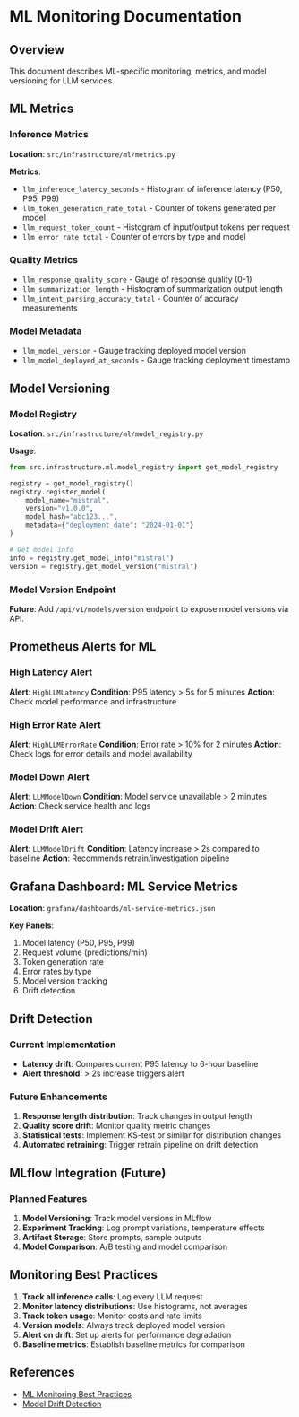 # ML Monitoring Documentation

## Overview

This document describes ML-specific monitoring, metrics, and model versioning for LLM services.

## ML Metrics

### Inference Metrics

**Location**: `src/infrastructure/ml/metrics.py`

**Metrics**:
- `llm_inference_latency_seconds` - Histogram of inference latency (P50, P95, P99)
- `llm_token_generation_rate_total` - Counter of tokens generated per model
- `llm_request_token_count` - Histogram of input/output tokens per request
- `llm_error_rate_total` - Counter of errors by type and model

### Quality Metrics

- `llm_response_quality_score` - Gauge of response quality (0-1)
- `llm_summarization_length` - Histogram of summarization output length
- `llm_intent_parsing_accuracy_total` - Counter of accuracy measurements

### Model Metadata

- `llm_model_version` - Gauge tracking deployed model version
- `llm_model_deployed_at_seconds` - Gauge tracking deployment timestamp

## Model Versioning

### Model Registry

**Location**: `src/infrastructure/ml/model_registry.py`

**Usage**:

```python
from src.infrastructure.ml.model_registry import get_model_registry

registry = get_model_registry()
registry.register_model(
    model_name="mistral",
    version="v1.0.0",
    model_hash="abc123...",
    metadata={"deployment_date": "2024-01-01"}
)

# Get model info
info = registry.get_model_info("mistral")
version = registry.get_model_version("mistral")
```

### Model Version Endpoint

**Future**: Add `/api/v1/models/version` endpoint to expose model versions via API.

## Prometheus Alerts for ML

### High Latency Alert

**Alert**: `HighLLMLatency`
**Condition**: P95 latency > 5s for 5 minutes
**Action**: Check model performance and infrastructure

### High Error Rate Alert

**Alert**: `HighLLMErrorRate`
**Condition**: Error rate > 10% for 2 minutes
**Action**: Check logs for error details and model availability

### Model Down Alert

**Alert**: `LLMModelDown`
**Condition**: Model service unavailable > 2 minutes
**Action**: Check service health and logs

### Model Drift Alert

**Alert**: `LLMModelDrift`
**Condition**: Latency increase > 2s compared to baseline
**Action**: Recommends retrain/investigation pipeline

## Grafana Dashboard: ML Service Metrics

**Location**: `grafana/dashboards/ml-service-metrics.json`

**Key Panels**:
1. Model latency (P50, P95, P99)
2. Request volume (predictions/min)
3. Token generation rate
4. Error rates by type
5. Model version tracking
6. Drift detection

## Drift Detection

### Current Implementation

- **Latency drift**: Compares current P95 latency to 6-hour baseline
- **Alert threshold**: > 2s increase triggers alert

### Future Enhancements

1. **Response length distribution**: Track changes in output length
2. **Quality score drift**: Monitor quality metric changes
3. **Statistical tests**: Implement KS-test or similar for distribution changes
4. **Automated retraining**: Trigger retrain pipeline on drift detection

## MLflow Integration (Future)

### Planned Features

1. **Model Versioning**: Track model versions in MLflow
2. **Experiment Tracking**: Log prompt variations, temperature effects
3. **Artifact Storage**: Store prompts, sample outputs
4. **Model Comparison**: A/B testing and model comparison

## Monitoring Best Practices

1. **Track all inference calls**: Log every LLM request
2. **Monitor latency distributions**: Use histograms, not averages
3. **Track token usage**: Monitor costs and rate limits
4. **Version models**: Always track deployed model version
5. **Alert on drift**: Set up alerts for performance degradation
6. **Baseline metrics**: Establish baseline metrics for comparison

## References

- [ML Monitoring Best Practices](https://ml-ops.org/content/ml-monitoring)
- [Model Drift Detection](https://www.evidentlyai.com/blog/ml-monitoring)

